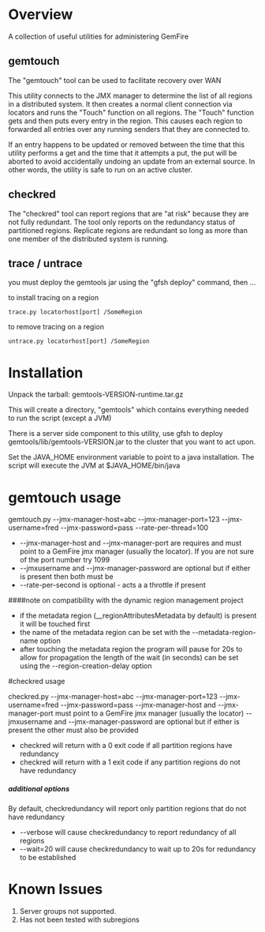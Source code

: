 # Overview

A collection of useful utilities for administering GemFire


## gemtouch

The "gemtouch" tool can be used to facilitate recovery over WAN

This utility connects to the JMX manager to determine the list of all regions in a distributed
system.  It then creates a normal client connection via locators and runs the "Touch" function
on all regions.  The "Touch" function gets and then puts every entry in the region.  This causes 
each region to forwarded all entries over any running senders that they are connected to.

If an entry happens to be updated or removed between the time that this utility performs a get and
the time that it attempts a put, the put will be aborted to avoid accidentally undoing an update 
from an external source.  In other words, the utility is safe to run on an active cluster.

## checkred

The "checkred" tool can report regions that are "at risk" because they are not fully redundant. 
The tool only reports on the redundancy status of partitioned regions.  Replicate regions are 
redundant so long as more than one member of the distributed system is running.

## trace / untrace

you must deploy the gemtools jar using the "gfsh deploy" command,
then ...

to install tracing on a region

```
trace.py locatorhost[port] /SomeRegion
```

to remove tracing on a region

```
untrace.py locatorhost[port] /SomeRegion
```


# Installation 

Unpack the tarball: gemtools-VERSION-runtime.tar.gz

This will create a directory, "gemtools" which contains everything needed to run the script (except a JVM)

There is a server side component to this utility, use gfsh to deploy gemtools/lib/gemtools-VERSION.jar to 
the cluster that you want to act upon.

Set the JAVA_HOME environment variable to point to a java installation. 
The script will execute the JVM at $JAVA_HOME/bin/java


# gemtouch usage

gemtouch.py --jmx-manager-host=abc --jmx-manager-port=123 --jmx-username=fred --jmx-password=pass --rate-per-thread=100

* --jmx-manager-host and --jmx-manager-port are requires and must point to a GemFire jmx manager (usually the locator).
If you are not sure of the port number try 1099
* --jmxusername and --jmx-manager-password are optional but if either is present then both must be
* --rate-per-second is optional - acts a a throttle if present

####note on compatibility with the dynamic region management project

* if the metadata region (__regionAttributesMetadata by default) is  present it will be touched first
* the name of the metadata region can be set with the --metadata-region-name option
* after touching the metadata region the program will pause for 20s to allow for
propagation the length of the wait (in seconds)  can be set using the --region-creation-delay option



#checkred usage


checkred.py --jmx-manager-host=abc --jmx-manager-port=123 --jmx-username=fred --jmx-password=pass 
	--jmx-manager-host and --jmx-manager-port must point to a GemFire jmx manager (usually the locator)
	--jmxusername and --jmx-manager-password are optional but if either is present the other must also be provided

* checkred will return with a 0 exit code if all partition regions have redundancy
* checkred will return with a 1 exit code if any partition regions do not have redundancy

##### additional options
By default, checkredundancy will report only partition regions that do not have redundancy
* --verbose will cause checkredundancy to report redundancy of all regions
* --wait=20 will cause checkredundancy to wait up to 20s for redundancy to be established


# Known Issues
1. Server groups not supported.
2. Has not been tested with subregions




